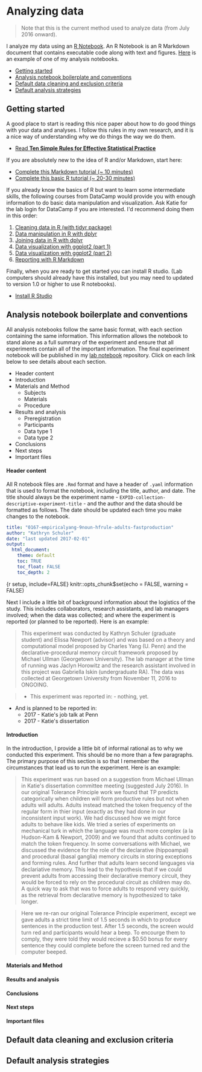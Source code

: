 # Analyzing data 

>Note that this is the current method used to analyze data (from July 2016 onward).

I analyze my data using an [R Notebook](http://rmarkdown.rstudio.com/). An R Notebook is an R Markdown document that contains executable code along with text and figures. [Here](https://www.dropbox.com/home/Research/summaries?preview=0010-srt-pilot.html) is an example of one of my analysis notebooks.

- [Getting started](#getting-started)
- [Analysis notebook boilerplate and conventions](#analysis-notebook-conventions)
- [Default data cleaning and exclusion criteria](#default-data-cleaning-and-exclusion-criteria)
- [Default analysis strategies](#default-analysis-strategies)


## Getting started

A good place to start is reading this nice paper about how to do good things with your data and analyses. I follow this rules in my own research, and it is a nice way of understanding why we do things the way we do them.

- [Read **Ten Simple Rules for Effective Statistical Practice**](https://www.dropbox.com/s/v1u7r3ul0e6ur2b/2016-ten-simple-rules-stats.pdf?dl=0)

If you are absolutely new to the idea of R and/or Markdown, start here:

- [Complete this Markdown tutorial (~ 10 minutes)](http://www.markdowntutorial.com)
- [Complete this basic R tutorial (~ 20-30 minutes)](http://tryr.codeschool.com)

If you already know the basics of R but want to learn some intermediate skills, the following courses from DataCamp would provide you with enough information to do basic data manipulation and visualization.  Ask Katie for the lab login for DataCamp if you are interested.  I'd recommend doing them in this order:

1. [Cleaning data in R (with tidyr package)](https://www.datacamp.com/courses/cleaning-data-in-r)
2. [Data manipulation in R with dplyr](https://www.datacamp.com/courses/dplyr-data-manipulation-r-tutorial)
3. [Joining data in R with dplyr](https://www.datacamp.com/courses/joining-data-in-r-with-dplyr)
4. [Data visualization with ggplot2 (part 1)](https://www.datacamp.com/courses/data-visualization-with-ggplot2-1)
5. [Data visualization with ggplot2 (part 2)](https://www.datacamp.com/courses/data-visualization-with-ggplot2-2)
6. [Reporting with R Markdown](https://www.datacamp.com/courses/reporting-with-r-markdown)

Finally, when you are ready to get started you can install R studio. (Lab computers should already have this installed, but you may need to updated to version 1.0 or higher to use R notebooks).

- [Install R Studio](https://www.rstudio.com/products/rstudio/download/)

## Analysis notebook boilerplate and conventions

All analysis notebooks follow the same basic format, with each section containing the same information. This information allows the notebook to stand alone as a full summary of the experiment and ensure that all experiments contain all of the important information.  The final experiment notebook will be published in my [lab notebook](http://kathrynschuler.com/labnotebook) repository. Click on each link below to see details about each section.

- Header content
- Introduction
- Materials and Method
    - Subjects
    - Materials
    - Procedure
- Results and analysis
    - Preregistration
    - Participants
    - Data type 1
    - Data type 2
- Conclusions
- Next steps
- Important files

#### Header content

All R notebook files are `.Rmd` format and have a header of `.yaml` information that is used to format the notebook, including the title, author, and date.  The title should always be the experiment name - `EXPID-collection-descriptive-experiment-title` - and the author and the data should be formatted as follows.  The date should be updated each time you make changes to the notebook.

```yaml
title: "0167-empiricalyang-9noun-hfrule-adults-fastproduction"
author: "Kathryn Schuler"
date: "last updated 2017-02-01"
output: 
  html_document:
    theme: default
    toc: TRUE
    toc_float: FALSE
    toc_depth: 2
```


{r setup, include=FALSE}
knitr::opts_chunk$set(echo = FALSE, warning = FALSE)

Next I include a little bit of background information about the logistics of the study.  This includes collaborators, research assistants, and lab managers involved; when the data was collected; and where the experiment is reported (or planned to be reported).  Here is an example:

>This experiment was conducted by Kathryn Schuler (graduate student) and Elissa Newport (advisor) and was based on a theory and computational model proposed by Charles Yang (U. Penn) and the declarative-procedural memory circuit framework proposed by Michael Ullman (Georgetown University). The lab manager at the time of running was Jaclyn Horowitz and the research assistant involved in this project was Gabriella Iskin (undergraduate RA).  The data was collected at Georgetown University from November 11, 2016 to ONGOING.

>- This experiment was reported in:
    - nothing, yet.
- And is planned to be reported in:
    - 2017 - Katie's job talk at Penn
    - 2017 - Katie's dissertation

#### Introduction

In the introduction, I provide a little bit of informal rational as to why we conducted this experiment. This should be no more than a few paragraphs.  The primary purpose of this section is so that I remember the circumstances that lead us to run the experiment.  Here is an example:

>This experiment was run based on a suggestion from Michael Ullman in Katie's dissertation committee meeting (suggested July 2016).  In our original Tolerance Principle work we found that TP predicts categorically when children will form productive rules but not when adults will adults.  Adults instead matched the token frequency of the regular form in thier input (exactly as they had done in our inconsistent input work).  We had discussed how we might force adults to behave like kids.  We tried a series of experiments on mechanical turk in which the language was much more complex (a la Hudson-Kam & Newport, 2009) and we found that adults continued to match the token frequency. In some conversations with Michael, we discussed the evidence for the role of the declarative (hippoampal) and procedural (basal ganglia) memory circuits in storing exceptions and forming rules. And further that adults learn second languages via declariative memory.  This lead to the hypothesis that if we could prevent adults from accessing their declarative memory circuit, they would be forced to rely on the procedural circuit as children may do.  A quick way to ask that was to force adults to respond very quickly, as the retrieval from declarative memory is hypothesized to take longer.

>Here we re-ran our original Tolerance Principle experiment, except we gave adults a strict time limit of 1.5 seconds in which to produce sentences in the production test. After 1.5 seconds, the screen would turn red and participants would hear a beep. To encourge them to comply, they were told they would recieve a $0.50 bonus for every sentence they could complete before the screen turned red and the computer beeped.

#### Materials and Method



#### Results and analysis
#### Conclusions
#### Next steps
#### Important files





## Default data cleaning and exclusion criteria
## Default analysis strategies

